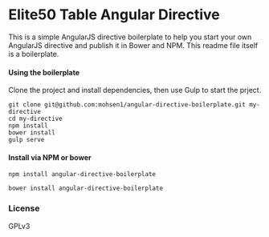 # Elite50 Table Angular Directive

This is a simple AngularJS directive boilerplate to help you start your own AngularJS directive and publish it in Bower and NPM.
This readme file itself is a boilerplate.

#### Using the boilerplate
Clone the project and install dependencies, then use Gulp to start the prject.
```shell
git clone git@github.com:mohsen1/angular-directive-boilerplate.git my-directive
cd my-directive
npm install
bower install
gulp serve
```
#### Install via NPM or bower

```shell
npm install angular-directive-boilerplate
```
```shell
bower install angular-directive-boilerplate
```

### License
GPLv3

